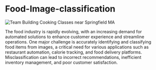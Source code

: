 # Food-Image-classification
![Team Building Cooking Classes near Springfield MA](https://github.com/user-attachments/assets/60fd1028-06a5-40c3-b7af-ea6e4694bb34)

The food industry is rapidly evolving, with an increasing demand for automated solutions to enhance customer experience and streamline operations. One major challenge is accurately identifying and classifying food items from images, a critical need for various applications such as restaurant automation, calorie tracking, and food delivery platforms. Misclassification can lead to incorrect recommendations, inefficient inventory management, and poor customer satisfaction.

